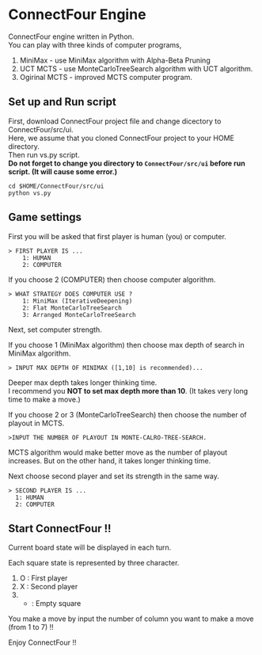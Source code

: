 ConnectFour Engine
=============================
  
ConnectFour engine written in Python.  
You can play with three kinds of computer programs,  
  
1. MiniMax - use MiniMax algorithm with Alpha-Beta Pruning  
2. UCT MCTS - use MonteCarloTreeSearch algorithm with UCT algorithm.  
3. Ogirinal MCTS - improved MCTS computer program.  
  
Set up and Run script
--------
First, download ConnectFour project file and change dicectory to ConnectFour/src/ui.  
Here, we assume that you cloned ConnectFour project to your HOME directory.  
Then run vs.py script.  
**Do not forget to change you directory to `ConnectFour/src/ui` before run script. (It will cause some error.)**  
```
cd $HOME/ConnectFour/src/ui
python vs.py
```

Game settings 
--------
First you will be asked that first player is human (you) or computer.
```$
> FIRST PLAYER IS ...
	1: HUMAN
	2: COMPUTER
```
If you choose 2 (COMPUTER) then choose computer algorithm.
```
> WHAT STRATEGY DOES COMPUTER USE ?
	1: MiniMax (IterativeDeepening)
	2: Flat MonteCarloTreeSearch
	3: Arranged MonteCarloTreeSearch
```
Next, set computer strength.

If you choose 1 (MiniMax algorithm) then choose max depth of search in MiniMax algorithm. 
```
> INPUT MAX DEPTH OF MINIMAX ([1,10] is recommended)...
```
Deeper max depth takes longer thinking time.  
I recommend you **NOT to set max depth more than 10**. (It takes very long time to make a move.)

If you choose 2 or 3 (MonteCarloTreeSearch) then choose the number of playout in MCTS.
```
>INPUT THE NUMBER OF PLAYOUT IN MONTE-CALRO-TREE-SEARCH.
```
MCTS algorithm would make better move as the number of playout increases.
But on the other hand, it takes longer thinking time.  
  
Next choose second player and set its strength in the same way.
```
> SECOND PLAYER IS ...
  1: HUMAN
  2: COMPUTER
```

Start ConnectFour !!
--------
Current board state will be displayed in each turn.  
  
Each square state is represented by three character.  
  
1. O : First player  
2. X : Second player  
3. - : Empty square  

You make a move by input the number of column you want to make a move (from 1 to 7) !!  
  
Enjoy ConnectFour !!

